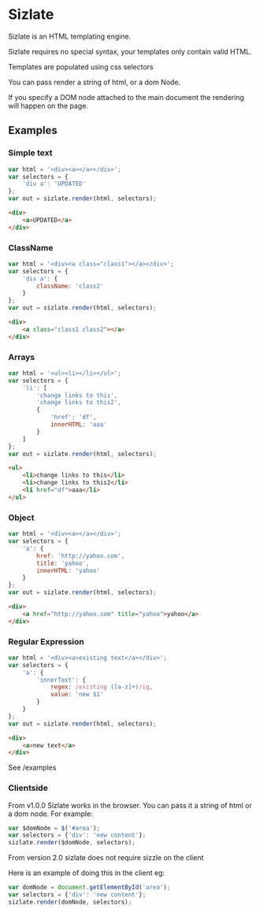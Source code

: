 # Sizlate


Sizlate is an HTML templating engine.

Sizlate requires no special syntax, your templates only contain valid HTML.

Templates are populated using css selectors

You can pass render a string of html, or a dom Node.

If you specify a DOM node attached to the main document the rendering will happen on the page.

## Examples

### Simple text

```js
var html = '<div><a></a></div>';
var selectors = {
	'div a': 'UPDATED'
};
var out = sizlate.render(html, selectors);
```
```html
<div>
	<a>UPDATED</a>
</div>
```
### ClassName

```js
var html = '<div><a class="class1"></a></div>';
var selectors = {
    'div a': {
        className: 'class2'
    }
};
var out = sizlate.render(html, selectors);
```
```html
<div>
	<a class="class1 class2"></a>
</div>
```

### Arrays
```js
var html = '<ul><li></li></ul>';
var selectors = {
    'li': [
        'change links to this',
        'change links to this2',
        {
            'href': 'df',
            innerHTML: 'aaa'
        }
    ]
};
var out = sizlate.render(html, selectors);
```
```html
<ul>
	<li>change links to this</li>
	<li>change links to this2</li>
	<li href="df">aaa</li>
</ul>
```

### Object
```js
var html = '<div><a></a></div>';
var selectors = {
    'a': {
        href: 'http://yahoo.com',
        title: 'yahoo',
        innerHTML: 'yahoo'
    }
};
var out = sizlate.render(html, selectors);
```
```html
<div>
	<a href="http://yahoo.com" title="yahoo">yahoo</a>
</div>
```

### Regular Expression
```js
var html = '<div><a>existing text</a></div>';
var selectors = {
    'a': {
        'innerText': {
            regex: /existing ([a-z]+)/ig,
            value: 'new $1'
        }
    }
};
var out = sizlate.render(html, selectors);
```
```html
<div>
	<a>new text</a>
</div>
```

See /examples


### Clientside

From v1.0.0 Sizlate works in the browser. You can pass it a string of html or a dom node. For example:

```js
var $domNode = $('#area');
var selectors = {'div': 'new content'};
sizlate.render($domNode, selectors);
```


From version 2.0 sizlate does not require sizzle on the client 

Here is an example of doing this in the client eg:

```js
var domNode = document.getElementById('area');
var selectors = {'div': 'new content'};
sizlate.render(domNode, selectors);
```

